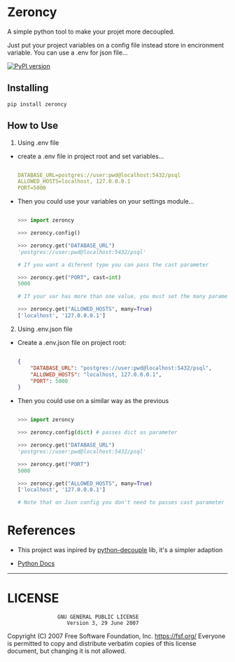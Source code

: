 # Zeroncy

A simple python tool to make your projet more decoupled.

Just put your project variables on a config file instead store in encironment variable. You can use a .env for json file...

[![PyPI version](https://badge.fury.io/py/zeroncy.svg)](https://badge.fury.io/py/zeroncy)

## Installing

```console
pip install zeroncy
```

## How to Use
1. Using .env file
- create a .env file in project root and set variables...

    ```yml
    
    DATABASE_URL=postgres://user:pwd@localhost:5432/psql
    ALLOWED_HOSTS=localhost, 127.0.0.0.1
    PORT=5000
  
    ```

- Then you could use your variables on your settings module...

    ```python

    >>> import zeroncy
    
    >>> zeroncy.config()
    
    >>> zeroncy.get("DATABASE_URL")
    'postgres://user:pwd@localhost:5432/psql'

    # If you want a diferent type you can pass the cast parameter

    >>> zeroncy.get("PORT", cast=int)
    5000

    # If your var has more than one value, you must set the many parameter to true...

    >>> zeroncy.get("ALLOWED_HOSTS", many=True)
    ['localhost', '127.0.0.0.1']

    ```

2. Using .env.json file
- Create a .env.json file on project root:

    ```json

    {
        "DATABASE_URL": "postgres://user:pwd@localhost:5432/psql",
        "ALLOWED_HOSTS": "localhost, 127.0.0.0.1",
        "PORT": 5000
    }

    ```

- Then you could use on a similar way as the previous
    
    ```python

    >>> import zeroncy
    
    >>> zeroncy.config(dict) # passes dict as parameter
    
    >>> zeroncy.get("DATABASE_URL")
    'postgres://user:pwd@localhost:5432/psql'

    >>> zeroncy.get("PORT")
    5000

    >>> zeroncy.get("ALLOWED_HOSTS", many=True)
    ['localhost', '127.0.0.0.1']

    # Note that on Json config you don't need to passes cast parameter for other types (Integer in this example)

    ```

# References

- This project was inpired by [python-decouple](https://github.com/henriquebastos/python-decouple) lib, it's a simpler adaption

- [Python Docs]()

---

# LICENSE

                    GNU GENERAL PUBLIC LICENSE
                       Version 3, 29 June 2007

 Copyright (C) 2007 Free Software Foundation, Inc. <https://fsf.org/>
 Everyone is permitted to copy and distribute verbatim copies
 of this license document, but changing it is not allowed.  
    